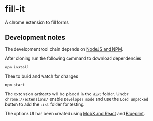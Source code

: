 # fill-it

A chrome extension to fill forms

## Development notes

The development tool chain depends on [NodeJS and NPM](https://nodejs.org/).

After cloning run the following command to download dependencies

```
npm install
```

Then to build and watch for changes

```
npm start
```

The extension artifacts will be placed in the `dist` folder. Under `chrome://extensions/` enable `Developer mode` and use the `Load unpacked` button to add the `dist` folder for testing.

The options UI has been created using [MobX and React](https://mobx.js.org/getting-started.html) and [Blueprint](https://blueprintjs.com/).
